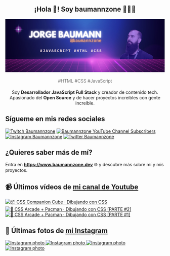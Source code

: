 <p align="center">
   <h2 align="center">¡Hola 👋! Soy baumannzone 👨🏻‍💻</h2>
   <img align="center" src="img/header.png" />
   <h4 align="center" style="font-weight: 300; color: #555;">#HTML #CSS #JavaScript</h4>
</p>

<p align="center" style="margin-bottom: 20px">Soy <strong>Desarrollador JavaScript Full Stack</strong> y creador de contenido tech.
<br/>
Apasionado del <strong>Open Source</strong> y de hacer proyectos increíbles con gente increíble.
</p>

## Sígueme en mis redes sociales

[![Twitch Baumannzone](https://img.shields.io/twitch/status/baumannzone?style=social)](https://twitch.tv/baumannzone)
[![Baumannzone YouTube Channel Subscribers](https://img.shields.io/youtube/channel/subscribers/UCTTj5ztXnGeDRPFVsBp7VMA?style=social)](https://youtube.com/rambitojs)
[![Instagram Baumannzone](https://img.shields.io/badge/Baumannzone--_.svg?label=Instagram&style=social&logo=instagram)](https://instagram.com/baumannzone)
[![Twitter Baumannzone](https://img.shields.io/twitter/follow/Baumannzone?label=Twitter&style=social)](https://twitter.com/baumannzone)

## ¿Quieres saber más de mí?

Entra en **https://www.baumannzone.dev** 🌐 y descubre más sobre mí y mis proyectos.

## 📹 Últimos vídeos de [mi canal de Youtube](https://youtube.com/rambitojs?sub_confirmation=1)


<a href='https://youtu.be/W6xwoSJahA0' target='_blank'>
  <img width='30%' src='https://img.youtube.com/vi/W6xwoSJahA0/mqdefault.jpg' alt='📦 CSS Companion Cube · Dibujando con CSS' />
</a>
<a href='https://youtu.be/9C3NXVXewH8' target='_blank'>
  <img width='30%' src='https://img.youtube.com/vi/9C3NXVXewH8/mqdefault.jpg' alt='👾 CSS Arcade + Pacman · Dibujando con CSS [PARTE #2]' />
</a>
<a href='https://youtu.be/2ahqLdgkSxA' target='_blank'>
  <img width='30%' src='https://img.youtube.com/vi/2ahqLdgkSxA/mqdefault.jpg' alt='👾 CSS Arcade + Pacman · Dibujando con CSS [PARTE #1]' />
</a>

## 📸 Últimas fotos de [mi Instagram](https://instagram.com/baumannzone)


<a href='https://instagram.com/p/CpXsJwAjUCV' target='_blank'>
  <img width='20%' src='https://instagram.fdnk3-2.fna.fbcdn.net/v/t51.2885-15/334200430_580461007346694_7484248812472256463_n.jpg?stp=dst-jpg_e15&_nc_ht=instagram.fdnk3-2.fna.fbcdn.net&_nc_cat=106&_nc_ohc=zsBWeMAsasYAX8vShpF&edm=APU89FABAAAA&ccb=7-5&oh=00_AfD0yImUNFba0uqoyKwVgJjbZ0iY_8KwItIvVL_ag8w8wQ&oe=6408BA69&_nc_sid=86f79a' alt='Instagram photo' />
</a>
<a href='https://instagram.com/p/CpN-WyooMDu' target='_blank'>
  <img width='20%' src='https://instagram.fdnk3-2.fna.fbcdn.net/v/t51.2885-15/334275762_215487674379499_6016218974446575961_n.jpg?stp=dst-jpg_e15_fr_s1080x1080&_nc_ht=instagram.fdnk3-2.fna.fbcdn.net&_nc_cat=107&_nc_ohc=-nCVjG9jLEAAX-ztzuy&edm=APU89FABAAAA&ccb=7-5&ig_cache_key=MzA0ODM2Njc2Nzg4MDU4NTQ1NA%3D%3D.2-ccb7-5&oh=00_AfAZ3K7xY1ozG2fEwj_1_DaAsd5i4vs_bnozQbTdoKvUwQ&oe=640B43B1&_nc_sid=86f79a' alt='Instagram photo' />
</a>
<a href='https://instagram.com/p/CopNwV-Ivr5' target='_blank'>
  <img width='20%' src='https://instagram.fdnk3-2.fna.fbcdn.net/v/t51.2885-15/331047758_198067656229783_5578079334097888868_n.jpg?stp=dst-jpg_e15_fr_s1080x1080&_nc_ht=instagram.fdnk3-2.fna.fbcdn.net&_nc_cat=107&_nc_ohc=6uiR6rTuB4AAX8fLhJb&edm=APU89FABAAAA&ccb=7-5&ig_cache_key=MzAzODAxOTkyMDM2ODY5NjA1Nw%3D%3D.2-ccb7-5&oh=00_AfD1se43tIDtthvanWK-UM7WX5ihDn2-1rJpq319_LagGA&oe=640C9D62&_nc_sid=86f79a' alt='Instagram photo' />
</a>
<a href='https://instagram.com/p/Cnw3Z8ToLEk' target='_blank'>
  <img width='20%' src='https://instagram.fdnk3-1.fna.fbcdn.net/v/t51.2885-15/326883544_224680013259848_8231619275183408032_n.jpg?stp=dst-jpg_e15_fr_s1080x1080&_nc_ht=instagram.fdnk3-1.fna.fbcdn.net&_nc_cat=108&_nc_ohc=IXYevsAbQSQAX_tg_4A&edm=APU89FABAAAA&ccb=7-5&ig_cache_key=MzAyMjE1OTAyNTI2NDQzOTU4OA%3D%3D.2-ccb7-5&oh=00_AfC-9oBrQvTkM0L_BvIkOiwYheLLcgFYuIaZRBAAh5l0cg&oe=640B614B&_nc_sid=86f79a' alt='Instagram photo' />
</a>
